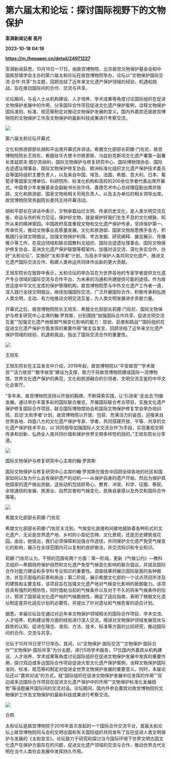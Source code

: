 # 第六届太和论坛：探讨国际视野下的文物保护
**澎湃新闻记者 高丹**

**2023-10-18 04:19**

**https://m.thepaper.cn/detail/24971227**

澎湃新闻获悉，10月16日—17日，由故宫博物院、北京故宫文物保护基金会和中国紫禁城学会主办的第六届太和论坛在故宫博物院举办，论坛以“文物保护国际交流·合作·共享”为主题，回顾总结了近年来文化遗产保护领域的经验、机遇和挑战，旨在推动国际间的合作、交流与共享。

论坛期间，与会人士从机构建设、人才培养、学术成果等角度讨论国际组织在促进文物保护发展中的作用，分享国际合作项目促进文化遗产保护案例，诠释文物保护国际准则、标准、规范等制定对推动文物保护发展的意义。国内外嘉宾还就故宫博物院的文物保护工作及文物保护的最新科技成果进行考察交流。

![](https://imagecloud.thepaper.cn/thepaper/image/274/575/756.jpg)

第六届太和论坛开幕式

文化和旅游部部长胡和平出席开幕式并讲话。希腊文化部部长莉娜·门佐尼、故宫博物院院长王旭东、希腊驻华大使卡尔佩里斯、乌兹别克斯坦文化遗产署第一副署长库兹耶夫·图尔苏纳利，国际文物保护与修复研究中心、国际博物馆协会、国际古迹遗址理事会、国际文物保护修复协会、欧洲标准化组织文化遗产保护技术委员会等国际组织主要负责人，以及来自中国、埃及、法国、希腊、意大利、日本、葡萄牙等国家文博单位、科研院所、标准化机构和高校的200余位学者代表出席开幕式。中国青少年发展基金会副秘书长张华伟、嘉德艺术中心总经理寇勤出席并致辞。文化和旅游部、国家文物局相关司局负责人，以及主办单位的相关领导出席。故宫博物院常务副院长娄玮主持开幕活动。

胡和平部长在讲话中表示，文物承载灿烂文明、传承历史文化，是人类文明交流互鉴、命运与共的有力见证。保护好文物，就是保护好我们生生不息的文化根脉、知所从来的精神家园。中国政府高度重视文物和文化遗产保护传承，坚持保护第一、传承优先，推动文物事业高质量发展。文化和旅游部、国家文物局愿携手各方，积极践行全球文明倡议，加强文物保护利用、考古发掘、研究阐释、展览展示、传播推介等工作，在双边领域和联合国教科文组织、国际古迹遗址理事会、国际文物保护修复协会、亚洲文化遗产保护联盟等框架内，加强对话交流、深化务实合作，办好“太和论坛”、实施好“太和学者”计划，为高水平保护人类共同文化遗产、推进文化遗产国际交流合作、构建人类命运共同体作出新的更大贡献。

王旭东院长在致辞中表示，太和论坛的举办旨在为世界各地的专家学者提供文化遗产专业领域的国际交流与合作平台，为未来的沟通和共建提供可能的途径。作为故宫这座中华文化宝库的保护管理机构，故宫博物院愿与中外文化遗产工作者一道，深入践行全球文明倡议，继续加强国际交流，广泛开展国际合作，积极传承和弘扬人类文明，主动、有力地推动文明交流互鉴，为人类文明发展进步贡献力量。

开幕式之后，故宫博物院院长王旭东、希腊文化部部长莉娜·门佐尼、国际文物保护与修复研究中心主席约翰·罗宾斯，分别围绕“加强国际合作共享，促进文明交流互鉴”“加强文化遗产地抵御气候变化影响的能力：现状、前景和挑战”“国际组织在促进文化遗产保护方面发挥的重要作用”做主旨发言，回顾总结了近年来文化遗产保护领域的经验、机遇和挑战，指出了国际交流合作的重要性。

![](https://imagecloud.thepaper.cn/thepaper/image/274/575/757.jpg)

王旭东

王旭东院长在主旨发言中介绍，2019年起，故宫博物院以“平安故宫”“学术故宫”“活力故宫”“数字故宫”建设为支撑，致力于将故宫博物院建成国际一流博物馆，世界文化遗产保护的典范，文化和旅游融合的引领者，文明交流互鉴的中华文化会客厅。

“多年来，故宫博物院坚持以开放的胸襟，不断探索实践，让‘引进来’‘走出去’均衡发展。通过举办丰富多彩的国际联合展览，开展国际联合考古项目，实施文化遗产保护修复国际合作项目，联合国际博物馆协会和国际文物保护修复学会举办培训班，启动‘太和学者’计划，故宫博物院以开放、包容、充满活力的姿态，迎接来自世界各地、四面八方的文化遗产保护专家、学者，共同搭建开放、平等、共享的文化遗产保护技术平台，以‘共同倡导加强国际人文交流合作’为手段，实现重视文明传承和创新、弘扬全人类共同价值和保护世界文明多样性的目的。”王旭东院长分享道。

![](https://imagecloud.thepaper.cn/thepaper/image/274/575/760.jpg)

国际文物保护与修复研究中心主席约翰·罗宾斯

国际文物保护与修复研究中心主席约翰·罗宾斯在报告中回顾全球各地的社区和国家如何以及为什么会有保护遗产的动机——从保护自身的遗产开始，然后为保护其他国家的遗产做出贡献。这些动机包括好奇心、教育、冲突、科学、征服、移民、全球通信的发展、旅游业、自然灾害和气候变化、民族自豪感以及外交和国际合作等等。

![](https://imagecloud.thepaper.cn/thepaper/image/274/575/759.jpg)

希腊文化部部长莉娜·门佐尼

希腊文化部部长莉娜·门佐尼关注到，气候变化直接和间接地威胁着各种形式的文化遗产，无论是世界遗产地、乡村的小型纪念碑、文化景观，还是历史建筑或花园。由此，她提出，我们必须保障和加强合作途径，共同保护文化遗产免受气候变化的影响，展示在全球范围内可以复制的良好做法，并交流知识和专业知识。

莉娜·门佐尼认为，干预的范围有两个方面：第一阶段，更新《气候公约》—教科文组织—希腊政府保护自然和文化遗产免受气候变化影响的联合倡议，并提及国际合作对能力建设和多学科专业知识的重要性。调查结果将展示国际层面的各种做法，并显示面临的前景和挑战；第二阶段，展示希腊文化部的一个试点项目所涉及的建筑和主要支柱，该项目旨在加强文化遗产地对气候变化影响的抵御能力。该项目具有强烈的预防性，同时借助当前的气候条件以及对于不久的将来气候条件的估计，预测了国家级文化遗产地的气候脆弱性，确定了适应指南，表明了根据文化遗址制定差异化适应计划的必要性，并提出了针对遗址和气候危害的适应计划。

据悉，本届论坛旨在通过对近年来文物保护领域相关的国际合作项目、学术交流、人才培养、机构建设等方面的经验进行深入交流，增进对文物保护领域发展现状与趋势的认知，促进在理念、准则、方法、技术、标准等方面的比较研究，推动国际间的合作、交流与共享。

论坛于10月16日至17日举办。其间，以“文物保护·国际交流”“文物保护·国际合作”“文物保护·国际共享”为分主题，进行5场学术报告，17位国内外嘉宾从机构建设、人才培养、学术成果等角度讨论国际组织在促进文物保护发展中发挥的重要作用，探讨双边或多边国际合作项目促进大型文化遗产保护案例，诠释文物保护国际准则、标准、规范等的制定对促进全世界文物保护发展的重要意义。同时，本届论坛还以“嘉宾对话”的方式，就“国际组织在促进文物保护发展中应发挥的作用”“双边或多边国际合作项目在促进文化遗产保护中的作用”“文物保护标准化发展趋势”等话题展开国际间的交流对话。论坛期间，国内外参会嘉宾对故宫博物院的文物保护工作及文物保护的最新科技成果进行考察交流。

![](https://imagecloud.thepaper.cn/thepaper/image/274/575/763.jpg)

合照

太和论坛是故宫博物院于2016年首次发起的一个国际合作交流平台，首届太和论坛上故宫博物院同与会的文明古国和有关国际组织共同发布了旨在促进人类文明保护与发展的《太和宣言》。论坛致力于研究和探讨当今国际环境下世界文明古国文化遗产在保护方面存在的问题，促进文化遗产领域的交流与合作，推动世界古代文明在当今人类社会发展中发挥持久作用。